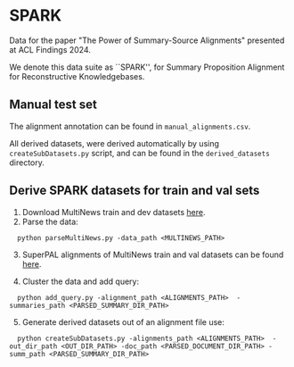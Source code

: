 # SPARK
Data for the paper "The Power of Summary-Source Alignments" presented at ACL Findings 2024.

We denote this data suite as ``SPARK'', for Summary Proposition Alignment for Reconstructive Knowledgebases.

## Manual test set
The alignment annotation can be found in `manual_alignments.csv`.

All derived datasets, were derived automatically by using `createSubDatasets.py` script, and can be found in the `derived_datasets` directory.

## Derive SPARK datasets for train and val sets

1. Download MultiNews train and dev datasets [here](https://github.com/Alex-Fabbri/Multi-News).
2. Parse the data:
```
  python parseMultiNews.py -data_path <MULTINEWS_PATH>
```

3.   SuperPAL alignments of MultiNews train and val datasets can be found [here](https://drive.google.com/drive/folders/1JnRrdbENzBLpbae5ZIKmil1fuZhm2toc?usp=sharing).

4. Cluster the data and add query:
```
  python add_query.py -alignment_path <ALIGNMENTS_PATH>  -summaries_path <PARSED_SUMMARY_DIR_PATH>
```

5. Generate derived datasets out of an alignment file use:
```
  python createSubDatasets.py -alignments_path <ALIGNMENTS_PATH>  -out_dir_path <OUT_DIR_PATH> -doc_path <PARSED_DOCUMENT_DIR_PATH> -summ_path <PARSED_SUMMARY_DIR_PATH>
```
